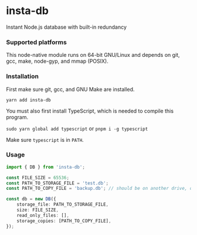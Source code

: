 # insta-db

Instant Node.js database with built-in redundancy

### Supported platforms

This node-native module runs on 64-bit GNU/Linux and depends on git, gcc, make, node-gyp, and mmap (POSIX).

### Installation

First make sure git, gcc, and GNU Make are installed.

`yarn add insta-db`

You must also first install TypeScript, which is needed to compile this program.

`sudo yarn global add typescript` or `pnpm i -g typescript`

Make sure `typescript` is in `PATH`.

### Usage

```typescript
import { DB } from 'insta-db';

const FILE_SIZE = 65536;
const PATH_TO_STORAGE_FILE = 'test.db';
const PATH_TO_COPY_FILE = 'backup.db'; // should be on another drive, optional

const db = new DB({
	storage_file: PATH_TO_STORAGE_FILE,
	size: FILE_SIZE,
	read_only_files: [],
	storage_copies: [PATH_TO_COPY_FILE],
});
```
